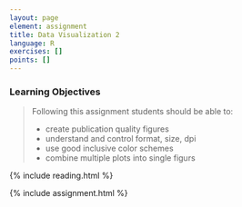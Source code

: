 ```yaml
---
layout: page
element: assignment
title: Data Visualization 2
language: R
exercises: []
points: []
---
```


### Learning Objectives

> Following this assignment students should be able to:
>
> - create publication quality figures
> - understand and control format, size, dpi
> - use good inclusive color schemes
> - combine multiple plots into single figurs

{% include reading.html %}

{% include assignment.html %}
